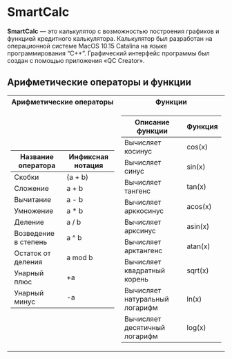 # SmartCalc
**SmartCalc** — это калькулятор с возможностью построения графиков и функцией кредитного калькулятора. Калькулятор был разработан на операционной системе MacOS 10.15 Catalina на языке  программирования “C++”. Графический интерфейс программы был создан с помощью приложения «QC Creator».
## Арифметические операторы и функции
<table>
<tr><th>Арифметические операторы</th><th>Функции</th></tr>
<tr><td>
 
| Название оператора | Инфиксная нотация |
| ------ | ------ |
| Скобки | (a + b) |
| Сложение | a + b |
| Вычитание | a - b |
| Умножение | a * b |
| Деление | a / b |
| Возведение в степень | a ^ b |
| Остаток от деления | a mod b |
| Унарный плюс | +a |
| Унарный минус | -a |

 </td><td>
   
| Описание функции | Функция |   
| ---------------- | ------- |  
| Вычисляет косинус | cos(x) |   
| Вычисляет синус | sin(x) |  
| Вычисляет тангенс | tan(x) |  
| Вычисляет арккосинус | acos(x) | 
| Вычисляет арксинус | asin(x) | 
| Вычисляет арктангенс | atan(x) |
| Вычисляет квадратный корень | sqrt(x) |
| Вычисляет натуральный логарифм | ln(x) | 
| Вычисляет десятичный логарифм | log(x) |

</td></tr> </table>
   

  

 





